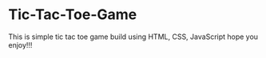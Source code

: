 # Tic-Tac-Toe-Game
This is simple tic tac toe game build using HTML, CSS, JavaScript hope you enjoy!!!
